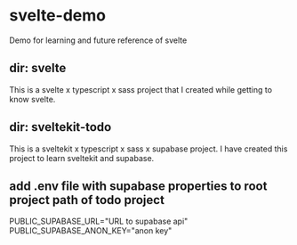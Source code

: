 # svelte-demo
Demo for learning and future reference of svelte

## dir: svelte
This is a svelte x typescript x sass project that I created while getting to know svelte.

## dir: sveltekit-todo
This is a sveltekit x typescript x sass x supabase project. I have created this project to learn sveltekit and supabase. 

## add .env file with supabase properties to root project path of todo project
PUBLIC_SUPABASE_URL="URL to supabase api"  
PUBLIC_SUPABASE_ANON_KEY="anon key"
